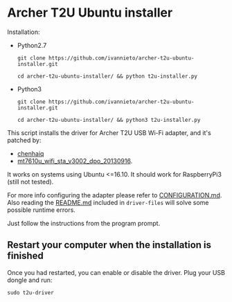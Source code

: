 
# Archer T2U Ubuntu installer

Installation:

* Python2.7

    `git clone https://github.com/ivannieto/archer-t2u-ubuntu-installer.git`

    `cd archer-t2u-ubuntu-installer/ && python t2u-installer.py`

* Python3

    `git clone https://github.com/ivannieto/archer-t2u-ubuntu-installer.git`

    `cd archer-t2u-ubuntu-installer/ && python3 t2u-installer.py`

This script installs the driver for Archer T2U USB Wi-Fi adapter, and it's patched by:

* [chenhaiq](https://github.com/chenhaiq)
* [mt7610u_wifi_sta_v3002_dpo_20130916](https://github.com/chenhaiq/mt7610u_wifi_sta_v3002_dpo_20130916).

It works on systems using Ubuntu <=16.10. It should work for RaspberryPi3 (still not tested).

For more info configuring the adapter please refer to [CONFIGURATION.md](https://github.com/ivannieto/archer-t2u-ubuntu-installer/blob/master/CONFIGURATION.md). Also reading the [README.md](https://github.com/ivannieto/archer-t2u-ubuntu-installer/blob/master/driver-files/README.md) included in `driver-files` will solve some possible runtime errors.

Just follow the instructions from the program prompt.

## **Restart your computer when the installation is finished** 

Once you had restarted, you can enable or disable the driver. Plug your USB dongle and run:

`sudo t2u-driver`

